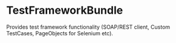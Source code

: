 TestFrameworkBundle
===================
Provides test framework functionality (SOAP/REST client, Custom TestCases, PageObjects for Selenium etc).